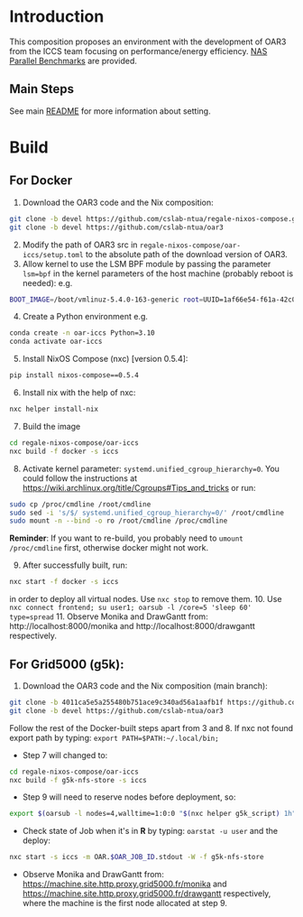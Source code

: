 # Introduction

This composition proposes an environment with the development of OAR3 from the ICCS team focusing on performance/energy efficiency. [NAS Parallel Benchmarks](https://www.nas.nasa.gov/software/npb.html) are provided.

## Main Steps
See main [README](../README.md) for more information about setting.

# Build
## For Docker
1. Download the OAR3 code and the Nix composition:
```bash
git clone -b devel https://github.com/cslab-ntua/regale-nixos-compose.git
git clone -b devel https://github.com/cslab-ntua/oar3
```
2. Modify the path of OAR3 src in `regale-nixos-compose/oar-iccs/setup.toml` to the absolute path of the download version of OAR3.
3. Allow kernel to use the LSM BPF module by passing the parameter `lsm=bpf` in the kernel parameters of the host machine (probably reboot is needed): e.g.
```bash
BOOT_IMAGE=/boot/vmlinuz-5.4.0-163-generic root=UUID=1af66e54-f61a-42c0-96c0-62568c110533 ro quiet splash lsm=bpf
```
4. Create a Python environment e.g.
```bash
conda create -n oar-iccs Python=3.10
conda activate oar-iccs
```
5. Install NixOS Compose (nxc) [version 0.5.4]:
```bash
pip install nixos-compose==0.5.4
```
6. Install nix with the help of nxc:
```bash
nxc helper install-nix
```
7. Build the image
```bash
cd regale-nixos-compose/oar-iccs
nxc build -f docker -s iccs
```  
8. Activate kernel parameter: `systemd.unified_cgroup_hierarchy=0`. You could follow the instructions at https://wiki.archlinux.org/title/Cgroups#Tips_and_tricks or run:
```bash
sudo cp /proc/cmdline /root/cmdline
sudo sed -i 's/$/ systemd.unified_cgroup_hierarchy=0/' /root/cmdline
sudo mount -n --bind -o ro /root/cmdline /proc/cmdline
```
**Reminder**: If you want to re-build, you probably need to `umount /proc/cmdline` first, otherwise docker might not work.

9. After successfully built, run:
```bash
nxc start -f docker -s iccs
```
in order to deploy all virtual nodes. Use `nxc stop` to remove them.
10. Use  `nxc connect frontend; su user1; oarsub -l /core=5 'sleep 60' type=spread`
11. Observe Monika and DrawGantt from: http://localhost:8000/monika and http://localhost:8000/drawgantt respectively.

## For Grid5000 (g5k):
1. Download the OAR3 code and the Nix composition (main branch):
```bash
git clone -b 4011ca5e5a255480b751ace9c340ad56a1aafb1f https://github.com/cslab-ntua/regale-nixos-compose.git
git clone -b devel https://github.com/cslab-ntua/oar3
```
Follow the rest of the Docker-built steps apart from 3 and 8. If nxc not found export path by typing: `export PATH=$PATH:~/.local/bin;`
* Step 7 will changed to:
```bash
cd regale-nixos-compose/oar-iccs
nxc build -f g5k-nfs-store -s iccs
```
* Step 9 will need to reserve nodes before deployment, so:
```bash
export $(oarsub -l nodes=4,walltime=1:0:0 "$(nxc helper g5k_script) 1h" | grep OAR_JOB_ID)
```
* Check state of Job when it's in **R** by typing: `oarstat -u user` and the deploy:
```bash
nxc start -s iccs -m OAR.$OAR_JOB_ID.stdout -W -f g5k-nfs-store
```
* Observe Monika and DrawGantt from: https://machine.site.http.proxy.grid5000.fr/monika and https://machine.site.http.proxy.grid5000.fr/drawgantt respectively, where the machine is the first node allocated at step 9.
